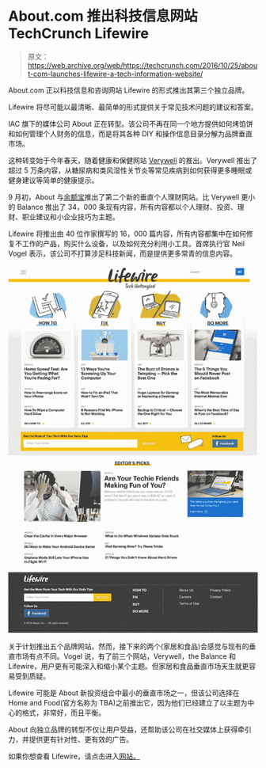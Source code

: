 # About.com 推出科技信息网站 TechCrunch Lifewire

> 原文：<https://web.archive.org/web/https://techcrunch.com/2016/10/25/about-com-launches-lifewire-a-tech-information-website/>

About.com 正以科技信息和咨询网站 Lifewire 的形式推出其第三个独立品牌。

Lifewire 将尽可能以最清晰、最简单的形式提供关于常见技术问题的建议和答案。

IAC 旗下的媒体公司 About 正在转型。该公司不再在同一个地方提供如何烤馅饼和如何管理个人财务的信息，而是将其各种 DIY 和操作信息目录分解为品牌垂直市场。

这种转变始于今年春天，随着健康和保健网站 [Verywell](https://web.archive.org/web/20221209122345/https://beta.techcrunch.com/2016/04/26/about-com-launches-verywell-a-standalone-brand-focused-on-health/) 的推出。Verywell 推出了超过 5 万条内容，从糖尿病和类风湿性关节炎等常见疾病到如何获得更多睡眠或健身建议等简单的健康提示。

9 月初，About 与[余额宝](https://web.archive.org/web/20221209122345/https://beta.techcrunch.com/2016/09/06/about-com-launches-the-balance-a-personal-finance-website-for-everyone/)推出了第二个新的垂直个人理财网站。比 Verywell 更小的 Balance 推出了 34，000 条现有内容，所有内容都以个人理财、投资、理财、职业建议和小企业技巧为主题。

Lifewire 将推出由 40 位作家撰写的 16，000 篇内容，所有内容都集中在如何修复不工作的产品，购买什么设备，以及如何充分利用小工具。首席执行官 Neil Vogel 表示，该公司不打算涉足科技新闻，而是提供更多常青的信息内容。

![lifewire_hp_wider](img/5969229816ba86075f4debadc878c66f.png)

关于计划推出五个品牌网站。然而，接下来的两个(家居和食品)会感觉与现有的垂直市场有点不同。Vogel 说，有了前三个网站，Verywell，the Balance 和 Lifewire，用户更有可能深入和缩小某个主题。但家居和食品垂直市场天生就更容易受到质疑。

Lifewire 可能是 About 新投资组合中最小的垂直市场之一，但该公司选择在 Home and Food(官方名称为 TBA)之前推出它，因为他们已经建立了以主题为中心的格式，非常好，而且平衡。

About 向独立品牌的转型不仅让用户受益，还帮助该公司在社交媒体上获得牵引力，并提供更有针对性、更有效的广告。

如果你想查看 Lifewire，请点击进入[网站。](https://web.archive.org/web/20221209122345/https://www.lifewire.com/)